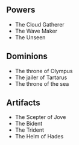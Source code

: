 ## Powers
- The Cloud Gatherer
- The Wave Maker
- The Unseen

## Dominions
- The throne of Olympus
- The jailer of Tartarus
- The throne of the sea

## Artifacts
- The Scepter of Jove
- The Bident
- The Trident
- The Helm of Hades
